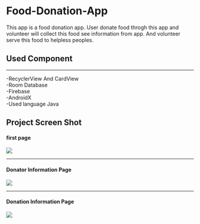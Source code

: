# Food-Donation-App
This app is a food donation app. User donate food throgh this app and volunteer will collect this food see information from app. And volunteer serve this food to helpless peoples.

<h2> Used Component </h2>
<hr>
-RecyclerView And CardView<br>
-Room Database<br>
-Firebase<br>
-AndroidX<br>
-Used language Java

<h2> Project Screen Shot
  <h4> first page </h4>
<img src = "https://user-images.githubusercontent.com/48477320/69885768-f5a32f80-1308-11ea-998a-96f6d4ea3a18.PNG" />
  <hr>
  <h4> Donator Information Page </h4>
  <img src = "https://user-images.githubusercontent.com/48477320/69886470-4ff1bf80-130c-11ea-966f-236619584102.PNG" />
  <hr>
  <h4> Donation Information Page </h4>
  <img src = "https://user-images.githubusercontent.com/48477320/69886507-70217e80-130c-11ea-8913-ec99a062a6c0.PNG" />
